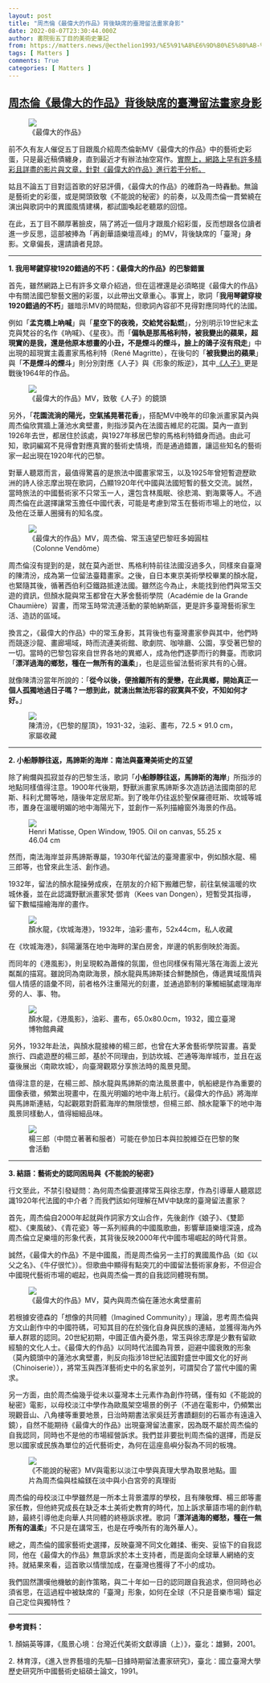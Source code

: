 ```yaml
---
layout: post
title: "周杰倫《最偉大的作品》背後缺席的臺灣留法畫家身影"
date: 2022-08-07T23:30:44.000Z
author: 書院街五丁目的美術史筆記
from: https://matters.news/@ecthelion1993/%E5%91%A8%E6%9D%B0%E5%80%AB-%E6%9C%80%E5%81%89%E5%A4%A7%E7%9A%84%E4%BD%9C%E5%93%81-%E8%83%8C%E5%BE%8C%E7%BC%BA%E5%B8%AD%E7%9A%84%E8%87%BA%E7%81%A3%E7%95%99%E6%B3%95%E7%95%AB%E5%AE%B6%E8%BA%AB%E5%BD%B1-bafyreib3jsc2rg5dahzd7yft556bakt7rwgjna27uaimfifgqqwstawire
tags: [ Matters ]
comments: True
categories: [ Matters ]
---
```

<!--1659915044000-->
[周杰倫《最偉大的作品》背後缺席的臺灣留法畫家身影](https://matters.news/@ecthelion1993/%E5%91%A8%E6%9D%B0%E5%80%AB-%E6%9C%80%E5%81%89%E5%A4%A7%E7%9A%84%E4%BD%9C%E5%93%81-%E8%83%8C%E5%BE%8C%E7%BC%BA%E5%B8%AD%E7%9A%84%E8%87%BA%E7%81%A3%E7%95%99%E6%B3%95%E7%95%AB%E5%AE%B6%E8%BA%AB%E5%BD%B1-bafyreib3jsc2rg5dahzd7yft556bakt7rwgjna27uaimfifgqqwstawire)
------

<div>
<figure class="image"><img src="https://assets.matters.news/embed/2c565d15-1973-457e-8141-fc2edaa4fbdc.jpeg" data-asset-id="2c565d15-1973-457e-8141-fc2edaa4fbdc" referrerpolicy="no-referrer"><figcaption><span>《最偉大的作品》</span></figcaption></figure><p>前不久有友人催促五丁目跟風介紹周杰倫新MV《最偉大的作品》中的藝術史彩蛋，只是最近稿債纏身，直到最近才有辦法抽空寫作。<a href="https://www.facebook.com/art.market.yuchen/posts/pfbid02r8B7g3fMLWKB4W2YLsUnJQt18HgFu3grpidQGmMxziwpsTUJXFvYTdPe4GRq9HuAl" rel="noopener noreferrer" target="_blank">實際上，網路上早有許多精彩且詳盡的影片與文章，針對《最偉大的作品》進行若干分析。</a></p><p>姑且不論五丁目對這首歌的好惡評價，《最偉大的作品》的確蔚為一時轟動。無論是藝術史的彩蛋，或是開頭致敬《不能說的秘密》的前奏，以及周杰倫一貫縈繞在演出與歌詞中的異國風情建構，都試圖喚起老聽眾的回憶。</p><p>在此，五丁目不願厚著臉皮，隔了將近一個月才跟風介紹彩蛋，反而想跟各位讀者進一步反思，這部被捧為「再創華語樂壇高峰」的MV，背後缺席的「臺灣」身影。文章偏長，還請讀者見諒。</p><hr><p><strong>1. 我用琴鍵穿梭1920錯過的不朽：《最偉大的作品》的巴黎錯置</strong></p><p>首先，雖然網路上已有許多文章介紹過，但在這裡還是必須略提《最偉大的作品》中有關法國巴黎藝文圈的彩蛋，以此帶出文章重心。事實上，歌詞「<strong>我用琴鍵穿梭1920錯過的不朽</strong>」雖暗示MV的時間點，但歌詞內容卻不見得對應同時代的法國。</p><p>例如「<strong>孟克橋上吶喊</strong>」與「<strong>星空下的夜晚，交給梵谷點燃</strong>」，分別明示19世紀末孟克與梵谷的名作《吶喊》、《星夜》。而「<strong>偏執是那馬格利特，被我變出的蘋果，超現實的是我，還是他原本想畫的小丑，不是煙斗的煙斗，臉上的鴿子沒有飛走</strong>」中出現的超現實主義畫家馬格利特（René Magritte），在後句的「<strong>被我變出的蘋果</strong>」與「<strong>不是煙斗的煙斗</strong>」則分別對應《人子》與《形象的叛逆》，其中<a href="https://zh.m.wikipedia.org/zh-tw/%E4%BA%BA%E5%AD%90_(%E7%95%AB%E4%BD%9C)#/media/File%3AMagritte_TheSonOfMan.jpg" rel="noopener noreferrer" target="_blank">《人子》</a>更是戰後1964年的作品。</p><figure class="image"><img src="https://assets.matters.news/embed/d5fc19db-2456-43b7-ac03-3bb84d8840bb.jpeg" data-asset-id="d5fc19db-2456-43b7-ac03-3bb84d8840bb" referrerpolicy="no-referrer"><figcaption><span>《最偉大的作品》MV，致敬《人子》的鏡頭</span></figcaption></figure><p>另外，「<strong>花園流淌的陽光，空氣搖晃著花香</strong>」，搭配MV中晚年的印象派畫家莫內與周杰倫欣賞牆上蓮池水禽壁畫，則指涉莫內在法國吉維尼的花園。莫內一直到1926年去世，都居住於該處，與1927年移居巴黎的馬格利特錯身而過。由此可知，歌詞編寫不見得會對應真實的藝術史情境，而是通過錯置，讓這些知名的藝術家一起出現在1920年代的巴黎。</p><p>對華人聽眾而言，最值得驚喜的是旅法中國畫家常玉，以及1925年曾短暫遊歷歐洲的詩人徐志摩出現在歌詞，凸顯1920年代中國與法國短暫的藝文交流。誠然，當時旅法的中國藝術家不只常玉一人，還包含林風眠、徐悲鴻、劉海粟等人。不過周杰倫在此選擇讓常玉擔任中國代表，可能是考慮到常玉在藝術市場上的地位，以及他在泛華人圈擁有的知名度。</p><figure class="image"><img src="https://assets.matters.news/embed/aa03affc-3e23-4dc3-a0b0-9e4b044d423d.jpeg" data-asset-id="aa03affc-3e23-4dc3-a0b0-9e4b044d423d" referrerpolicy="no-referrer"><figcaption><span>《最偉大的作品》MV，周杰倫、常玉遠望巴黎旺多姆圓柱（Colonne Vendôme）</span></figcaption></figure><p>周杰倫沒有提到的是，就在莫內逝世、馬格利特前往法國沒過多久，同樣來自臺灣的陳清汾，成為第一位留法臺籍畫家。之後，自日本東京美術學校畢業的顏水龍，也緊隨其後，循著西伯利亞鐵路抵達法國。雖然迄今為止，未能找到他們與常玉交遊的資訊，但顏水龍與常玉都曾在大茅舍藝術學院（Académie de la Grande Chaumière）習畫，而常玉時常流連活動的蒙帕納斯區，更是許多臺灣藝術家生活、造訪的區域。</p><p>換言之，《最偉大的作品》中的常玉身影，其背後也有臺灣畫家參與其中，他們時而競逐沙龍、畫廊場域，時而流連美術館、歌劇院、咖啡廳、公園，享受著巴黎的一切。當時的巴黎包容來自世界各地的異鄉人，成為他們逐夢而行的舞臺。而歌詞「<strong>漂洋過海的鄉愁，種在一無所有的溫柔</strong>」，也是這些留法藝術家共有的心聲。</p><p>就像陳清汾當年所說的：「<strong>從今以後，便捨離所有的愛戀，在此異鄉，開始真正一個人孤獨地過日子嗎？一想到此，就湧出無法形容的寂寞與不安，不知如何才好。</strong>」</p><figure class="image"><img src="https://assets.matters.news/embed/f4e1fa1b-3f1d-4693-b32e-7db0de96d6ac.jpeg" data-asset-id="f4e1fa1b-3f1d-4693-b32e-7db0de96d6ac" referrerpolicy="no-referrer"><figcaption><span>陳清汾，《巴黎的屋頂》，1931-32，油彩、畫布，72.5 × 91.0 cm，家屬收藏</span></figcaption></figure><hr><p><strong>2. 小船靜靜往返，馬諦斯的海岸：南法與臺灣美術史的互望</strong></p><p>除了絢爛與孤寂並存的巴黎生活，歌詞「<strong>小船靜靜往返，馬諦斯的海岸</strong>」所指涉的地點同樣值得注意。1900年代後期，野獸派畫家馬諦斯多次造訪過法國南部的尼斯、科利尤爾等地，隨後年定居尼斯。到了晚年仍往返於聖保羅德旺斯、坎城等城市，置身在溫暖明媚的地中海陽光下，並創作一系列描繪窗外海景的作品。</p><figure class="image"><img src="https://assets.matters.news/embed/70e9c2db-48e9-4d8e-b7a8-68d561db06da.jpeg" data-asset-id="70e9c2db-48e9-4d8e-b7a8-68d561db06da" referrerpolicy="no-referrer"><figcaption><span>Henri Matisse, Open Window, 1905. Oil on canvas, 55.25 x 46.04 cm</span></figcaption></figure><p>然而，南法海岸並非馬諦斯專屬，1930年代留法的臺灣畫家中，例如顏水龍、楊三郎等，也曾來此生活、創作過。</p><p>1932年，留法的顏水龍操勞成疾，在朋友的介紹下搬離巴黎，前往氣候溫暖的坎城休養，並在此認識野獸派畫家梵‧鄧肯（Kees van Dongen），短暫受其指導，留下數幅描繪海岸的畫作。</p><figure class="image"><img src="https://assets.matters.news/embed/0355de4a-0a21-4aa2-9334-287e42b6f95d.jpeg" data-asset-id="0355de4a-0a21-4aa2-9334-287e42b6f95d" referrerpolicy="no-referrer"><figcaption><span>顏水龍，《坎城海港》，1932年，油彩‧畫布，52x44cm，私人收藏</span></figcaption></figure><p>在《坎城海港》，斜陽灑落在地中海畔的潔白房舍，岸邊的帆影倒映於海面。</p><p>而同年的《港風影》，則呈現較為蕭條的氛圍，但也同樣保有陽光落在海面上波光粼粼的描寫。雖說同為南歐海景，顏水龍與馬諦斯揉合鮮艷顏色，傳遞異域風情與個人情感的語彙不同，前者格外注重陽光的刻畫，並通過節制的筆觸細膩處理海岸旁的人、事、物。</p><figure class="image"><img src="https://assets.matters.news/embed/d2275059-8972-4ca7-85c4-70eb2837db38.jpeg" data-asset-id="d2275059-8972-4ca7-85c4-70eb2837db38" referrerpolicy="no-referrer"><figcaption><span>顏水龍，《港風影》，油彩、畫布，65.0x80.0cm，1932，國立臺灣博物館典藏</span></figcaption></figure><p>另外，1932年赴法，與顏水龍接棒的楊三郎，也曾在大茅舍藝術學院習畫。喜愛旅行、四處遊歷的楊三郎，基於不同理由，到訪坎城、芒通等海岸城市，並且在返臺後展出〈南歐坎城〉，向臺灣觀眾分享旅法時的風景見聞。</p><p>值得注意的是，在楊三郎、顏水龍與馬諦斯的南法風景畫中，帆船總是作為重要的圖像表徵，頻繁出現畫中，在風光明媚的地中海上航行。《最偉大的作品》將海岸與馬諦斯連結，勾起觀眾對蔚藍海岸的無限懷想，但楊三郎、顏水龍筆下的地中海風景同樣動人，值得細細品味。</p><figure class="image"><img src="https://assets.matters.news/embed/6684fb9c-fba9-41b6-80d4-d2770c7a9e6e.jpeg" data-asset-id="6684fb9c-fba9-41b6-80d4-d2770c7a9e6e" referrerpolicy="no-referrer"><figcaption><span>楊三郎（中間立著著和服者）可能在參加日本與拉脫維亞在巴黎的聚會活動</span></figcaption></figure><hr><p><strong>3. 結語：藝術史的認同困局與《不能說的秘密》</strong></p><p>行文至此，不禁引發疑問：為何周杰倫要選擇常玉與徐志摩，作為引導華人聽眾認識1920年代法國的中介者？而我們該如何理解在MV中缺席的臺灣留法畫家？</p><p>首先，周杰倫自2000年起就與作詞家方文山合作，先後創作《娘子》、《雙節棍》、《東風破》、《青花瓷》等一系列經典的中國風歌曲，影響華語樂壇深遠，成為周杰倫立足樂壇的形象代表，其背後反映2000年代中國市場崛起的時代背景。</p><p>誠然，《最偉大的作品》不是中國風，而是周杰倫另一主打的異國風作品（如《以父之名》、《牛仔很忙》）。但歌曲中顯得有點突兀的中國留法藝術家身影，不但迎合中國現代藝術市場的崛起，也與周杰倫一貫的自我認同體現有關。</p><figure class="image"><img src="https://assets.matters.news/embed/51d9d462-e9ed-4d56-9ef1-8d8de0202c3e.jpeg" data-asset-id="51d9d462-e9ed-4d56-9ef1-8d8de0202c3e" referrerpolicy="no-referrer"><figcaption><span>《最偉大的作品》MV，莫內與周杰倫在蓮池水禽壁畫前</span></figcaption></figure><p>若根據安德森的「想像的共同體（Imagined Community）」理論，思考周杰倫與方文山創作中的中國符碼，可知其目的在於強化自身與民族的連結，並獲得海內外華人群眾的認同。20世紀初期，中國正值內憂外患，常玉與徐志摩是少數有留歐經驗的文化人士。《最偉大的作品》以同時代法國為背景，迴避中國衰敗的形象（莫內鏡頭中的蓮池水禽壁畫，則反向指涉18世紀法國對盛世中國文化的好尚（Chinoiserie）），將常玉與西洋藝術史中的名家並列，可謂契合了當代中國的需求。</p><p>另一方面，由於周杰倫幾乎從未以臺灣本土元素作為創作符碼，僅有如《不能說的秘密》電影，以母校淡江中學作為歐風架空場景的例子（不過在電影中，仍頻繁出現觀音山、八角樓等重要地景，日治時期書法家吳廷芳書蹟翻刻的石匾亦有遠遠入鏡），自然不能期待《最偉大的作品》出現臺灣留法畫家，因為既不屬於周杰倫的自我認同，同時也不是他的市場經營訴求。我們並非要批判周杰倫的選擇，而是反思以國家或民族為單位的近代藝術史，為何在這座島嶼分裂為不同的板塊。</p><figure class="image"><img src="https://assets.matters.news/embed/b2342168-4fb0-4d5c-814d-fc0476ac0581.jpeg" data-asset-id="b2342168-4fb0-4d5c-814d-fc0476ac0581" referrerpolicy="no-referrer"><figcaption><span>《不能說的秘密》MV與電影以淡江中學與真理大學為取景地點。圖片為周杰倫與桂綸鎂在淡中與小白宮旁的真理街</span></figcaption></figure><p>周杰倫的母校淡江中學雖然是一所本土背景濃厚的學校，且有陳敬輝、楊三郎等畫家任教，但他終究成長在缺乏本土美術史教育的時代，加上訴求華語市場的創作軌跡，最終引導他走向華人共同體的終極訴求裡。歌詞「<strong>漂洋過海的鄉愁，種在一無所有的溫柔</strong>」不只是在講常玉，也是在呼喚所有的海外華人）。</p><p>總之，周杰倫的國家藝術史選擇，反映臺灣不同文化雜揉、衝突、妥協下的自我認同，他在《最偉大的作品》無意訴求於本土支持者，而是面向全球華人網絡的支持。就結果來看，這首歌以情懷加成，在臺灣也獲得了不小的成功。</p><p>我們固然讚嘆他機敏的創作策略，與二十年如一日的認同跟自我追求，但同時也必須省思，在這過程中被缺席的「臺灣」形象，如何在全球（不只是音樂市場）錨定自己定位與獨特性？</p><hr><p><strong>參考資料：</strong></p><p>1. 顏娟英等譯，《風景心境：台灣近代美術文獻導讀（上）》，臺北：雄獅，2001。</p><p>2. 林育淳，《進入世界藝壇的先驅─日據時期留法畫家研究》，臺北：國立臺灣大學歷史研究所中國藝術史組碩士論文，1991。</p>
</div>
